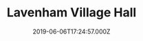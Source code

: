 ---
date: 2019-06-06T17:24:57.000Z
title: Lavenham Village Hall
latitude: 52.10661391162832
longitude: 0.7942392596291887
category: checkin
---